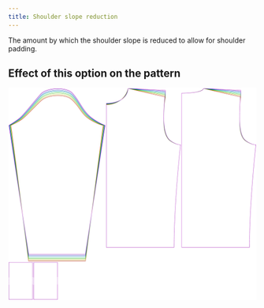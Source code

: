 ```yaml
---
title: Shoulder slope reduction
---
```


The amount by which the shoulder slope is reduced to allow for shoulder padding.


## Effect of this option on the pattern
![This image shows the effect of this option by superimposing several variants that have a different value for this option](sven_shoulderslopereduction_sample.svg "Effect of this option on the pattern")